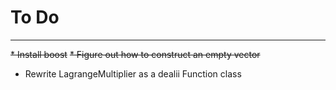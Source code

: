 # To Do
----------------
~~* Install boost~~
~~* Figure out how to construct an empty vector~~
* Rewrite LagrangeMultiplier as a dealii Function class
